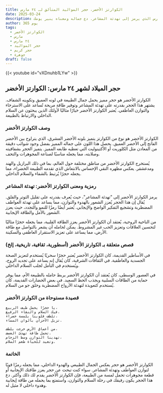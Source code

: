 ```yaml
---
title: الكوارتز الأخضر، حجر المواليد المتألق لـ ٢٤ مارس
date: 2025-03-24
description: اشعر بأهمية الكوارتز الأخضر، حجر المواليد لـ ٢٤ مارس الذي يرمز إلى تهدئة المشاعر. دع جماله ومعناه ينير يومك.
author: 365 يوم
tags:
  - الكوارتز الأخضر
  - مارس
  - ٢٤ مارس
  - حجر المواليد
  - حجر كريم
  - جوهرة
draft: false
---
```


{{< youtube id="vXDnuhb1LYw" >}}

## حجر الميلاد لشهر ٢٤ مارس: الكوارتز الأخضر

الكوارتز الأخضر هو حجر مميز يحمل جمال الطبيعة في لونه العميق وتكوينه الشفاف. يشتهر هذا الحجر بقدرته على تهدئة المشاعر وتوفير طاقة مريحة تُساعد على الاسترخاء والتوازن العاطفي. يُعتبر الكوارتز الأخضر خيارًا مثاليًا لأولئك الذين يبحثون عن السلام الداخلي والارتباط بالطبيعة.

### وصف الكوارتز الأخضر

الكوارتز الأخضر هو نوع من الكوارتز يتميز بلونه الأخضر المشرق، الذي يتراوح بين الأخضر الفاتح إلى الأخضر العميق. يحصل هذا اللون على جماله المميز بفضل وجود شوائب دقيقة من المعادن مثل الكلوريت أو الأكتينوليت التي تعطيه طابعه المميز. يتميز الحجر بشفافيته وصلابته، مما يجعله مناسبًا لصناعة المجوهرات والتحف.

يُستخرج الكوارتز الأخضر من مناطق مختلفة حول العالم، بما في ذلك البرازيل والهند ومدغشقر. يعكس مظهره النقي الإحساس بالانتعاش الذي تقدمه الطبيعة الخضراء، مما يجعله حجرًا يُرتبط بالشفاء والسلام الداخلي.

### رمزية ومعنى الكوارتز الأخضر: تهدئة المشاعر

يرمز الكوارتز الأخضر إلى "تهدئة المشاعر"، حيث يُعرف بقدرته على تقليل التوتر والقلق. يُقال إن هذا الحجر يُعزز الشعور بالهدوء والتوازن، مما يساعد على تهدئة العواطف المضطربة وتشجيع التفكير الواضح والإيجابي. يُعتبر أيضًا رمزًا للنمو والتجدد، حيث يعزز الشعور بالأمل والطاقة الإيجابية.

من الناحية الروحية، يُعتقد أن الكوارتز الأخضر يعزز الطاقة القلبية، مما يجعله حجرًا مثاليًا لتحسين العلاقات وتعزيز الحب غير المشروط. يمكن لحامله أن يشعر بالتواصل مع طاقة الأرض، مما يساعد على تعزيز الاستقرار العاطفي والسكينة.

### قصص متعلقة بـ الكوارتز الأخضر (أسطورية، ثقافية، تاريخية، إلخ)

في الأساطير القديمة، كان الكوارتز الأخضر يُعتبر حجرًا سحريًا يُستخدم لتعزيز الصحة الجسدية والعاطفية. في الثقافات الشرقية، كان يُقال إنه يساعد على تجديد الروح، ويُستخدم في التأمل لجلب السلام الداخلي.

في العصور الوسطى، كان يُعتقد أن الكوارتز الأخضر يربط حامله بالطبيعة الأم، مما يوفر حماية من الطاقات السلبية ويجذب الحظ السعيد. في بعض الحضارات القديمة، كان يُستخدم كتعويذة لتهدئة الأرواح المضطربة وخلق جو من السلام.

### قصيدة مستوحاة من الكوارتز الأخضر

```
يا حجرًا يحمل طيف الربيع،  
فيك السلام والنقاء الرفيع.  
تلطف قلوبنا بلمسة خضراء،  
تزيل الأحزان بألوان السماء.

من أعماق الأرض خرجت بلطف،  
تحمل طاقة تهدئ العصف.  
تهدينا التوازن وسط الزحام،  
وتعيد للحياة طعم السلام.
```

### الخاتمة

الكوارتز الأخضر هو حجر يعكس الجمال الطبيعي والهدوء الداخلي، مما يجعله رمزًا قويًا لتوازن العواطف وتهدئة المشاعر. سواء كنت تبحث عن حجر يعزز طاقتك الإيجابية أو قطعة مجوهرات تحمل لمسة من الطبيعة، فإن الكوارتز الأخضر يقدم لك ذلك وأكثر. دع هذا الحجر يكون رفيقك في رحلة السلام والتوازن، واستمتع بما يحمله من طاقة إيجابية وهدوء داخلي لا مثيل له.